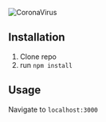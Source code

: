 ![CoronaVirus](public/covid.jpg)

## Installation

1. Clone repo
2. run `npm install`

## Usage

 Navigate to `localhost:3000`
